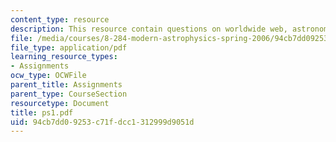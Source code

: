```yaml
---
content_type: resource
description: This resource contain questions on worldwide web, astronomical literature.
file: /media/courses/8-284-modern-astrophysics-spring-2006/94cb7dd09253c71fdcc1312999d9051d_ps1.pdf
file_type: application/pdf
learning_resource_types:
- Assignments
ocw_type: OCWFile
parent_title: Assignments
parent_type: CourseSection
resourcetype: Document
title: ps1.pdf
uid: 94cb7dd0-9253-c71f-dcc1-312999d9051d
---
```

